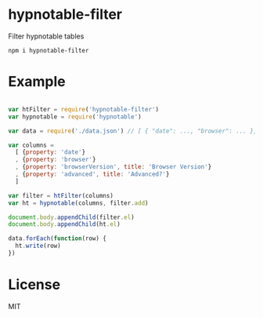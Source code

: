 hypnotable-filter
=================

Filter hypnotable tables

    npm i hypnotable-filter

# Example #

```js

var htFilter = require('hypnotable-filter')
var hypnotable = require('hypnotable')

var data = require('./data.json') // [ { "date": ..., "browser": ... }, ...]

var columns = 
  [ {property: 'date'}
  , {property: 'browser'}
  , {property: 'browserVersion', title: 'Browser Version'}
  , {property: 'advanced', title: 'Advanced?'}
  ]

var filter = htFilter(columns)
var ht = hypnotable(columns, filter.add)

document.body.appendChild(filter.el)
document.body.appendChild(ht.el)

data.forEach(function(row) {
  ht.write(row)
})

```

# License #

MIT